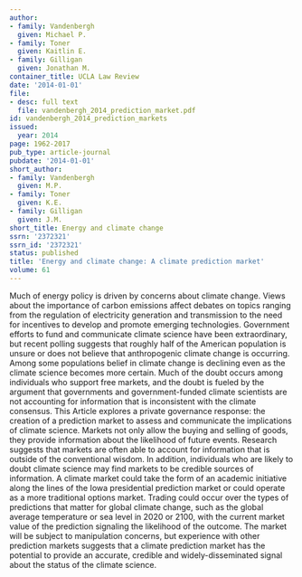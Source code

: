 ```yaml
---
author:
- family: Vandenbergh
  given: Michael P.
- family: Toner
  given: Kaitlin E.
- family: Gilligan
  given: Jonathan M.
container_title: UCLA Law Review
date: '2014-01-01'
file:
- desc: full text
  file: vandenbergh_2014_prediction_market.pdf
id: vandenbergh_2014_prediction_markets
issued:
  year: 2014
page: 1962-2017
pub_type: article-journal
pubdate: '2014-01-01'
short_author:
- family: Vandenbergh
  given: M.P.
- family: Toner
  given: K.E.
- family: Gilligan
  given: J.M.
short_title: Energy and climate change
ssrn: '2372321'
ssrn_id: '2372321'
status: published
title: 'Energy and climate change: A climate prediction market'
volume: 61
---
```

Much of energy policy is driven by concerns about climate change. Views about the importance of carbon emissions affect debates on topics ranging from the regulation of electricity generation and transmission to the need for incentives to develop and promote emerging technologies. Government efforts to fund and communicate climate science have been extraordinary, but recent polling suggests that roughly half of the American population is unsure or does not believe that anthropogenic climate change is occurring. Among some populations belief in climate change is declining even as the climate science becomes more certain. Much of the doubt occurs among individuals who support free markets, and the doubt is fueled by the argument that governments and government-funded climate scientists are not accounting for information that is inconsistent with the climate consensus. This Article explores a private governance response: the creation of a prediction market to assess and communicate the implications of climate science. Markets not only allow the buying and selling of goods, they provide information about the likelihood of future events. Research suggests that markets are often able to account for information that is outside of the conventional wisdom. In addition, individuals who are likely to doubt climate science may find markets to be credible sources of information. A climate market could take the form of an academic initiative along the lines of the Iowa presidential prediction market or could operate as a more traditional options market. Trading could occur over the types of predictions that matter for global climate change, such as the global average temperature or sea level in 2020 or 2100, with the current market value of the prediction signaling the likelihood of the outcome. The market will be subject to manipulation concerns, but experience with other prediction markets suggests that a climate prediction market has the potential to provide an accurate, credible and widely-disseminated signal about the status of the climate science.
